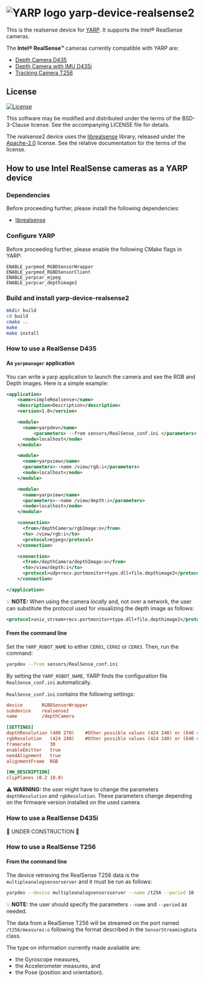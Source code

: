 ![YARP logo](https://raw.githubusercontent.com/robotology/yarp/master/doc/images/yarp-robot-24.png "yarp-device-realsense2")
yarp-device-realsense2
======================

This is the realsense device for [YARP](https://www.yarp.it/).
It supports the Intel® RealSense cameras.

The **Intel® RealSense™** cameras currently compatible with YARP are:
- [Depth Camera D435](https://www.intelrealsense.com/depth-camera-d435/)
- [Depth Camera with IMU D435i](https://www.intelrealsense.com/depth-camera-d435i/)
- [Tracking Camera T256](https://www.intelrealsense.com/tracking-camera-t265/)

License
-------

[![License](https://img.shields.io/badge/license-BSD--3--Clause%20%2B%20others-19c2d8.svg)](https://github.com/robotology/yarp-device-realsense2/blob/master/LICENSE)

This software may be modified and distributed under the terms of the
BSD-3-Clause license. See the accompanying LICENSE file for details.

The realsense2 device uses the
[librealsense](https://github.com/IntelRealSense/librealsense) library, released
under the
[Apache-2.0](https://github.com/IntelRealSense/librealsense/blob/master/LICENSE)
license.
See the relative documentation for the terms of the license.

How to use Intel RealSense cameras as a YARP device
---------------------------------------------------

### Dependencies
Before proceeding further, please install the following dependencies:

- [librealsense](https://github.com/IntelRealSense/librealsense)

### Configure YARP

Before proceeding further, please enable the following CMake flags in YARP:
```
ENABLE_yarpmod_RGBDSensorWrapper
ENABLE_yarpmod_RGBDSensorClient
ENABLE_yarpcar_mjpeg
ENABLE_yarpcar_depthimage2
```

### Build and install yarp-device-realsense2

```bash
mkdir build
cd build
cmake ..
make
make install
```

### How to use a RealSense D435

#### As `yarpmanager` application
You can write a yarp application to launch the camera and see the RGB and Depth images. Here is a simple example:

```xml
<application>
    <name>simpleRealsense</name>
    <description>Description</description>
    <version>1.0</version>

    <module>
      <name>yarpdev</name>
          <parameters> --from sensors/RealSense_conf.ini </parameters>
      <node>localhost</node>
    </module>  

    <module>
      <name>yarpview</name>
      <parameters>--name /view/rgb:i</parameters>
      <node>localhost</node>
    </module>

    <module>
      <name>yarpview</name>
      <parameters>--name /view/depth:i</parameters>
      <node>localhost</node>
    </module>

    <connection>
      <from>/depthCamera/rgbImage:o</from>
      <to> /view/rgb:i</to>
      <protocol>mjpeg</protocol>
    </connection>

    <connection>
      <from>/depthCamera/depthImage:o</from>
      <to>/view/depth:i</to>
      <protocol>udp+recv.portmonitor+type.dll+file.depthimage2</protocol>
    </connection>

</application>
```

:bulb: **NOTE:** When using the camera *locally* and, not over a network, the user can substitute the protocol used for visualizing the depth image as follows:

```xml
<protocol>unix_stream+recv.portmonitor+type.dll+file.depthimage2</protocol>
```

#### From the command line

Set the `YARP_ROBOT_NAME` to either `CER01`, `CER02` or `CER03`. Then, run the command:

```bash
yarpdev --from sensors/RealSense_conf.ini
```

By setting the `YARP_ROBOT_NAME`, YARP finds the configuration file `RealSense_conf.ini` automatically.

`RealSense_conf.ini` contains the following settings:

```ini
device       RGBDSensorWrapper
subdevice    realsense2
name         /depthCamera

[SETTINGS]
depthResolution (480 270)    #Other possible values (424 240) or (640 480)
rgbResolution   (424 240)	 #Other possible values (424 240) or (640 480)
framerate       30
enableEmitter   true
needAlignment   true
alignmentFrame  RGB

[HW_DESCRIPTION]
clipPlanes (0.2 10.0)
```

:warning: **WARNING:** the user might have to change the parameters `depthResolution` and `rgbResolution`. These parameters change depending on the firmware version installed on the used camera.

### How to use a RealSense D435i

:construction: UNDER CONSTRUCTION :construction:

### How to use a RealSense T256

#### From the command line

The device retrieving the  RealSense T256 data is the `multipleanalogsensorserver` and it must be run as follows:

```bash
yarpdev --device multipleanalogsensorsserver --name /t256 --period 10 --subdevice realsense2Tracking
```

:bulb: **NOTE:** the user should specify the parameters `--name` and `--period` as needed.

The data from a RealSense T256 will be streamed on the port named `/t256/measures:o` following the format described in the `SensorStreamingData` class.

The type on information currently made available are:

- the Gyroscope measures,
- the Accelerometer measures, and
- the Pose (position and orientation).
